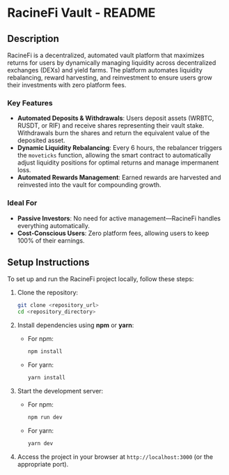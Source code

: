 # RacineFi Vault - README

## **Description**
RacineFi is a decentralized, automated vault platform that maximizes returns for users by dynamically managing liquidity across decentralized exchanges (DEXs) and yield farms. The platform automates liquidity rebalancing, reward harvesting, and reinvestment to ensure users grow their investments with zero platform fees.

### **Key Features**
- **Automated Deposits & Withdrawals**: Users deposit assets (WRBTC, RUSDT, or RIF) and receive shares representing their vault stake. Withdrawals burn the shares and return the equivalent value of the deposited asset.
- **Dynamic Liquidity Rebalancing**: Every 6 hours, the rebalancer triggers the `moveticks` function, allowing the smart contract to automatically adjust liquidity positions for optimal returns and manage impermanent loss.
- **Automated Rewards Management**: Earned rewards are harvested and reinvested into the vault for compounding growth.

### **Ideal For**
- **Passive Investors**: No need for active management—RacineFi handles everything automatically.
- **Cost-Conscious Users**: Zero platform fees, allowing users to keep 100% of their earnings.

## **Setup Instructions**

To set up and run the RacineFi project locally, follow these steps:

1. Clone the repository:
   ```bash
   git clone <repository_url>
   cd <repository_directory>
   ```

2. Install dependencies using **npm** or **yarn**:
   - For npm:
     ```bash
     npm install
     ```
   - For yarn:
     ```bash
     yarn install
     ```

3. Start the development server:
   - For npm:
     ```bash
     npm run dev
     ```
   - For yarn:
     ```bash
     yarn dev
     ```

4. Access the project in your browser at `http://localhost:3000` (or the appropriate port).
